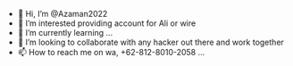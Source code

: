 - 👋 Hi, I’m @Azaman2022
- 👀 I’m interested providing account for Ali or wire
- 🌱 I’m currently learning ...
- 💞️ I’m looking to collaborate with any hacker out there and work together
- 📫 How to reach me on wa, +62-812-8010-2058 ...

<!---
Azaman2022/Azaman2022 is a ✨ special ✨ repository because its `README.md` (this file) appears on your GitHub profile.
You can click the Preview link to take a look at your changes.
--->
